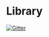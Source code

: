 # Library

[![Gitter](https://badges.gitter.im/Join%20Chat.svg)](https://gitter.im/MCL1303/DigitalLibrary?utm_source=badge&utm_medium=badge&utm_campaign=pr-badge&utm_content=badge)
